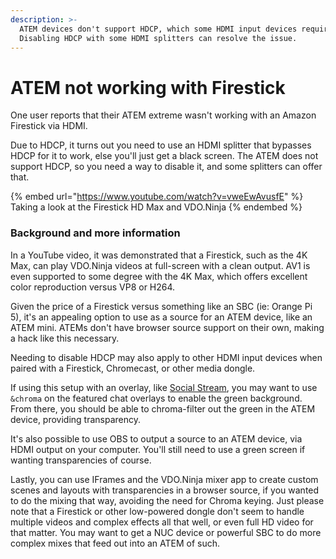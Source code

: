 ```yaml
---
description: >-
  ATEM devices don't support HDCP, which some HDMI input devices require.
  Disabling HDCP with some HDMI splitters can resolve the issue.
---
```


# ATEM not working with Firestick

One user reports that their ATEM extreme wasn't working with an Amazon Firestick via HDMI.

Due to HDCP, it turns out you need to use an HDMI splitter that bypasses HDCP for it to work, else you'll just get a black screen. The ATEM does not support HDCP, so you need a way to disable it, and some splitters can offer that.

{% embed url="https://www.youtube.com/watch?v=vweEwAvusfE" %}
Taking a look at the Firestick HD Max and VDO.Ninja
{% endembed %}

### Background and more information

In a YouTube video, it was demonstrated that a Firestick, such as the 4K Max, can play VDO.Ninja videos at full-screen with a clean output. AV1 is even supported to some degree with the 4K Max, which offers excellent color reproduction versus VP8 or H264.

Given the price of a Firestick versus something like an SBC (ie: Orange Pi 5), it's an appealing option to use as a source for an ATEM device, like an ATEM mini. ATEMs don't have browser source support on their own, making a hack like this necessary.

Needing to disable HDCP may also apply to other HDMI input devices when paired with a Firestick, Chromecast, or other media dongle.&#x20;

If using this setup with an overlay, like [Social Stream](../steves-helper-apps/social-stream/), you may want to use `&chroma` on the featured chat overlays to enable the green background. From there, you should be able to chroma-filter out the green in the ATEM device, providing transparency.

It's also possible to use OBS to output a source to an ATEM device, via HDMI output on your computer. You'll still need to use a green screen if wanting transparencies of course.

Lastly, you can use IFrames and the VDO.Ninja mixer app to create custom scenes and layouts with transparencies in a browser source, if you wanted to do the mixing that way, avoiding the need for Chroma keying. Just please note that a Firestick or other low-powered dongle don't seem to handle multiple videos and complex effects all that well, or even full HD video for that matter. You may want to get a NUC device or powerful SBC to do more complex mixes that feed out into an ATEM of such.
